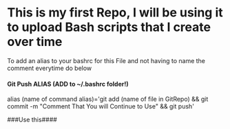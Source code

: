 # This is my first Repo, I will be using it to upload Bash scripts that I create over time

To add an alias to your bashrc for this File and not having to name the comment everytime do below

#### Git Push  ALIAS (ADD to ~/.bashrc folder!) #############################################################################################################
alias (name of command alias)='git add (name of file in GitRepo)  && git commit -m "Comment That You will Continue to Use" && git push'

###Use this####
